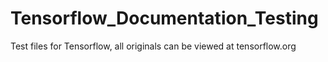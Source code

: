 # Tensorflow_Documentation_Testing
Test files for Tensorflow, all originals can be viewed at tensorflow.org
